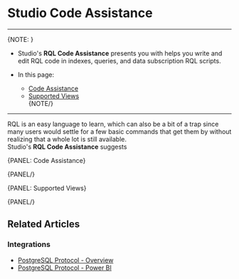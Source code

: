 ﻿
# Studio Code Assistance

---

{NOTE: }

* Studio's **RQL Code Assistance** presents you with helps you write and edit RQL code in indexes, queries, 
  and data subscription RQL scripts.  

* In this page:  
  * [Code Assistance](../../../studio/database/settings/integrations#integrations-view)  
  * [Supported Views](../../../studio/database/settings/integrations#integrations-view)  
{NOTE/}

---

RQL is an easy language to learn, which can also be a bit of a trap since many users 
would settle for a few basic commands that get them by without realizing that a whole 
lot is still available.  
Studio's **RQL Code Assistance** suggests 


{PANEL: Code Assistance}

{PANEL/}

{PANEL: Supported Views}

{PANEL/}

## Related Articles

### Integrations

- [PostgreSQL Protocol - Overview](../../../integrations/postgresql-protocol/overview)  
- [PostgreSQL Protocol - Power BI](../../../integrations/postgresql-protocol/power-bi)  
